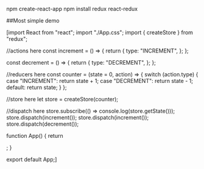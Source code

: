 npm create-react-app
npm install redux react-redux

##Most simple demo

[import React from "react";
import "./App.css";
import { createStore } from "redux";

//actions here
const increment = () => {
  return {
    type: "INCREMENT",
  };
};

const decrement = () => {
  return {
    type: "DECREMENT",
  };
};

//reducers here
const counter = (state = 0, action) => {
  switch (action.type) {
    case "INCREMENT":
      return state + 1;
    case "DECREMENT":
      return state - 1;
    default:
      return state;
  }
};

//store here
let store = createStore(counter);

//dispatch here
store.subscribe(() => console.log(store.getState()));
store.dispatch(increment());
store.dispatch(increment());
store.dispatch(decrement());

function App() {
  return <div></div>;
}

export default App;]



